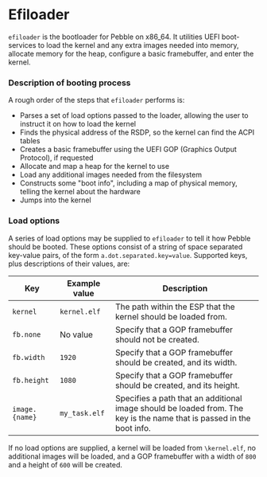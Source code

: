 # Efiloader
`efiloader` is the bootloader for Pebble on x86_64. It utilities UEFI boot-services to load the kernel and any
extra images needed into memory, allocate memory for the heap, configure a basic framebuffer, and enter the kernel.

### Description of booting process
A rough order of the steps that `efiloader` performs is:
- Parses a set of load options passed to the loader, allowing the user to instruct it on how to load the kernel
- Finds the physical address of the RSDP, so the kernel can find the ACPI tables
- Creates a basic framebuffer using the UEFI GOP (Graphics Output Protocol), if requested
- Allocate and map a heap for the kernel to use
- Load any additional images needed from the filesystem
- Constructs some "boot info", including a map of physical memory, telling the kernel about the hardware
- Jumps into the kernel

### Load options
A series of load options may be supplied to `efiloader` to tell it how Pebble should be booted. These options
consist of a string of space separated key-value pairs, of the form `a.dot.separated.key=value`. Supported keys,
plus descriptions of their values, are:

| Key               | Example value             | Description                                                                                                           |
|-------------------|---------------------------|-----------------------------------------------------------------------------------------------------------------------|
| `kernel`          | `kernel.elf`              | The path within the ESP that the kernel should be loaded from.                                                        |
| `fb.none`         | No value                  | Specify that a GOP framebuffer should not be created.                                                                 |
| `fb.width`        | `1920`                    | Specify that a GOP framebuffer should be created, and its width.                                                      |
| `fb.height`       | `1080`                    | Specify that a GOP framebuffer should be created, and its height.                                                     |
| `image.{name}`    | `my_task.elf`             | Specifies a path that an additional image should be loaded from. The key is the name that is passed in the boot info. |

If no load options are supplied, a kernel will be loaded from `\kernel.elf`, no additional images will be loaded,
and a GOP framebuffer with a width of `800` and a height of `600` will be created. 
